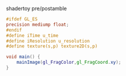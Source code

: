 shadertoy pre/postamble

```glsl
#ifdef GL_ES
precision mediump float;
#endif
#define iTime u_time
#define iResolution u_resolution
#define texture(s,p) texture2D(s,p)

void main() {
    mainImage(gl_FragColor,gl_FragCoord.xy);
}
```
